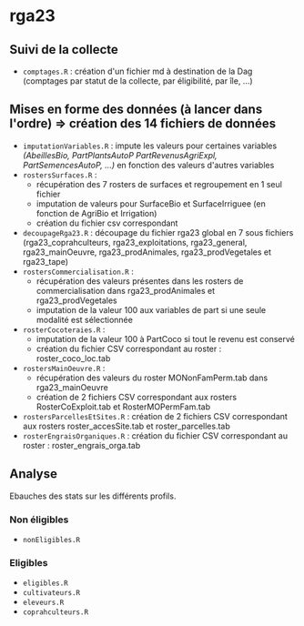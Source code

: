 # rga23

## Suivi de la collecte
- `comptages.R` : création d'un fichier md à destination de la Dag (comptages par statut de la collecte, par éligibilité, par île, ...)

## Mises en forme des données (à lancer dans l'ordre) => création des 14 fichiers de données
- `imputationVariables.R` : impute les valeurs pour certaines variables *(AbeillesBio, PartPlantsAutoP
PartRevenusAgriExpl, PartSemencesAutoP, ...)* en fonction des valeurs d'autres variables 
- `rostersSurfaces.R` : 
    - récupération des 7 rosters de surfaces et regroupement en 1 seul fichier 
    - imputation de valeurs pour SurfaceBio et SurfaceIrriguee (en fonction de AgriBio et Irrigation)
    - création du fichier csv correspondant
- `decoupageRga23.R` : découpage du fichier rga23 global en 7 sous fichiers (rga23_coprahculteurs, rga23_exploitations, rga23_general, rga23_mainOeuvre, rga23_prodAnimales, rga23_prodVegetales et rga23_tape)
- `rostersCommercialisation.R` :
    - récupération des valeurs présentes dans les rosters de commercialisation dans rga23_prodAnimales et rga23_prodVegetales
    - imputation de la valeur 100 aux variables de part si une seule modalité est sélectionnée
- `rosterCocoteraies.R` :
    - imputation de la valeur 100 à PartCoco si tout le revenu est conservé
    - création du fichier CSV correspondant au roster : roster_coco_loc.tab
- `rostersMainOeuvre.R` :
    - récupération des valeurs du roster MONonFamPerm.tab dans rga23_mainOeuvre
    - création de 2 fichiers CSV correspondant aux rosters RosterCoExploit.tab et RosterMOPermFam.tab
- `rostersParcellesEtSites.R` : création de 2 fichiers CSV correspondant aux rosters roster_accesSite.tab et roster_parcelles.tab
- `rosterEngraisOrganiques.R` : création du fichier CSV correspondant au roster : roster_engrais_orga.tab

## Analyse

Ebauches des stats sur les différents profils.
### Non éligibles
- `nonEligibles.R`
### Eligibles
- `eligibles.R`
- `cultivateurs.R`
- `eleveurs.R`
- `coprahculteurs.R`
